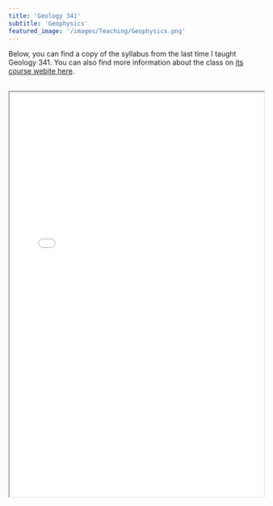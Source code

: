 ```yaml
---
title: 'Geology 341'
subtitle: 'Geophysics'
featured_image: '/images/Teaching/Geophysics.png'
---
```

Below, you can find a copy of the syllabus from the last time I taught Geology 341. You can also find more information about the class on <a href="https://www.amherst.edu/people/facstaff/nholschuh/geol341---geophysics">its course webite here</a>.
<br><br> 
<iframe src="/pdfs/Geology341_Syllabus_25.pdf" width="100%" height="800px">
    This browser does not support PDFs. Please download the PDF to view it: <a href="/pdfs/Geology341_Syllabus_25.pdf">Download PDF</a>.
</iframe>
